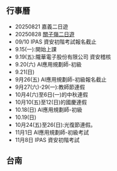 ## 行事曆
- 20250821 嘉義二日遊
- 20250828 [關子嶺二日遊](關子嶺二日遊.md)
- 09/10  IPAS 資安初階考試報名截止
- 9.15(一):開始上課
- 9.19(五):隴華電子股份有限公司  資安稽核
- 9.20(六)  AI應用規劃師-初級
- 9.21(日)
- 9月26(五) AI應用規劃師-初級報名截止
- 9月27(六)-29(一):教師節連假
- 10月4(六)至6日(一)的中秋連假
- 10月10(五)至12(日)的國慶連假
- 10.18(日) AI應用規劃師-初級
- 10.19(日)
- 10月24(五)至26(日):光復節連假。
- 11月1日 AI應用規劃師-初級考試
- 11月8日 IPAS 資安初階考試


## 台南


  
